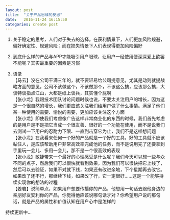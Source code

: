 ```yaml
---
layout: post
title:  "关于产品思维的反思"
date:   2016-11-24 16:15:50
categories: create post
---
```


1. 关于稳定的思考，人们对于失去的选择。在获利情景下，人们更加风险规避，偏好确定性、规避风险；而在损失情景下人们表现得更加风险偏好  

2. 到底什么样的产品与APP才能吸引用户眼球，让用户一经使用便深深爱上欲罢不能呢？其实最重要的因素是习惯  

3. 语录  
【马云】没在公司干满三年的，就不要轻易给公司提意见，尤其是动则就提战略方面的意见，公司不该做这个，不该做那个，不该这么搞，应该那么搞，大谈特谈指点江山，大都是纸上谈兵，其实懂个屁啊  
【张小龙】我跟技术团队讨论问题时候也说，不要太关注用户的增长，因为这是一个很自然的增长，我们更应该关注我们给用户做了什么事情。满足了他们某一种使用的需要、愉悦的需要，更加应该关注这个方面  
【张小龙】即使我们考虑像广告这样非常商业化的东西的时候，我们首先考虑的是用户是不是把它当成一个很友善、很好的一个功能在使用，而不是说我们去测试一下用户的忍耐力下限、一直到击穿它为止，我们不是这样想问题  
【张小龙】在我看来任何一个好的产品就是一个好的工具，好的工具就不应该黏住人，是应该帮助用户非常高效率完成他的任务，而不是说用完了还要拿到手里玩一会儿、多用一会儿，那不是一个很高效的表现  
【张小龙】敏捷带来一个最好的心理感受是什么呢？我们今天可以想一些与众不同的点子，然后我们可以很快就看到效果，因为我们可以很快把它上线了，然后可以去验证，如果不对就下线，如果还有改进余地，下个星期再去改它。如果改了还不行，那继续下线，如果改了行，它一定很好……这是一个能够持续实现你的想法的过程  
【姜岩】说简单点，如果用户想要传播你的产品，他想用一句话去跟他身边的亲朋好友安利你的产品，你觉得他应该说哪句话才对？你希望用户说的那句话，就是产品的属性和价值认知在用户心中是怎样的   

持续更新中...
